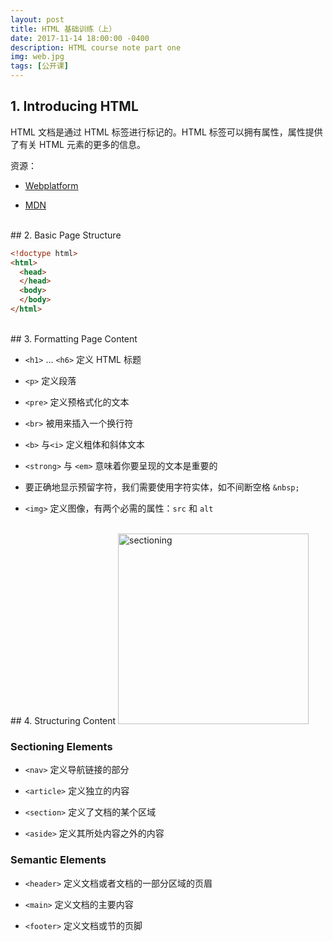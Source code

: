 ```yaml
---
layout: post
title: HTML 基础训练（上）
date: 2017-11-14 18:00:00 -0400
description: HTML course note part one
img: web.jpg
tags: [公开课]
---
```




## 1. Introducing HTML

HTML 文档是通过 HTML 标签进行标记的。HTML 标签可以拥有属性，属性提供了有关 HTML 元素的更多的信息。

资源：

- [Webplatform](https://webplatform.github.io)

- [MDN](https://developer.mozilla.org/en-US/docs/Web/HTML/Reference)


<br>
## 2. Basic Page Structure

```html
<!doctype html>
<html>
  <head>
  </head>
  <body>
  </body>
</html>
```

<br>
## 3. Formatting Page Content

- `<h1>` ... `<h6>` 定义 HTML 标题

- ```<p>``` 定义段落

- `<pre>` 定义预格式化的文本

- ```<br>``` 被用来插入一个换行符

- `<b>` 与`<i>` 定义粗体和斜体文本

- `<strong>` 与 `<em>` 意味着你要呈现的文本是重要的

- 要正确地显示预留字符，我们需要使用字符实体，如不间断空格 `&nbsp;`

- `<img>` 定义图像，有两个必需的属性：`src` 和 `alt`


<br>
## 4. Structuring Content


<img src="{{ site.url }}{{ site.baseurl }}/assets/img/content/sectioning.png" alt="sectioning" width="305">

### Sectioning Elements

- `<nav>` 定义导航链接的部分

- `<article>` 定义独立的内容

- `<section>` 定义了文档的某个区域

- `<aside>` 定义其所处内容之外的内容


### Semantic Elements

- `<header>` 定义文档或者文档的一部分区域的页眉

- `<main>` 定义文档的主要内容

- `<footer>` 定义文档或节的页脚